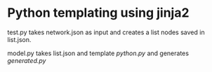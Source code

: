 # Python templating using jinja2

test.py takes network.json as input and creates a list nodes saved in list.json.</br>

model.py takes list.json and template <i>python.py</i> and generates <i>generated.py</i>

